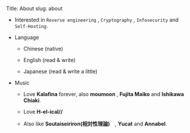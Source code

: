 Title: About
slug: about

+ Interested in `Reverse engineering` , `Cryptography` , `Infosecurity` and `Self-Hosting`.

+ Language

    + Chinese   (native)

    + English   (read & write)
    
    + Japanese  (read & write a little)

+ Music

    + Love **Kalafina** forever, also **moumoon** , **Fujita Maiko**  and **Ishikawa Chiaki**.

    + Love **H-el-ical//**

    + Also like **Soutaiseiriron(相対性理論)**　, **Yucat** and **Annabel**. 